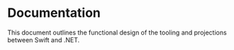 # Documentation

This document outlines the functional design of the tooling and projections between Swift and .NET.
